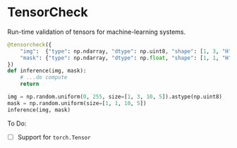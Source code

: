 # TensorCheck

Run-time validation of tensors for machine-learning systems.

```python
@tensorcheck({
    "img":  {"type": np.ndarray, "dtype": np.uint8, "shape": [1, 3, "H", "W"], "range": [0, 255] },
    "mask": {"type": np.ndarray, "dtype": np.float, "shape": [1, 1, "H", "W"], "range": [0, 1] },
})
def inference(img, mask):
    # ...do compute
    return

img = np.random.uniform(0, 255, size=[1, 3, 10, 5]).astype(np.uint8)
mask = np.random.uniform(size=[1, 1, 10, 5])
inference(img, mask)
```

To Do:
- [ ] Support for `torch.Tensor`
